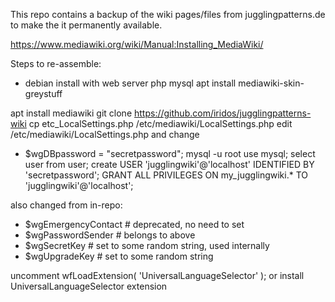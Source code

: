 This repo contains a backup of the wiki pages/files from jugglingpatterns.de to make the it permanently available.

https://www.mediawiki.org/wiki/Manual:Installing_MediaWiki/

Steps to re-assemble:

* debian install with web server php mysql 
apt install mediawiki-skin-greystuff

apt install mediawiki 
git clone https://github.com/iridos/jugglingpatterns-wiki
cp etc_LocalSettings.php /etc/mediawiki/LocalSettings.php
edit /etc/mediawiki/LocalSettings.php and change 
* $wgDBpassword = "secretpassword";
mysql -u root
use mysql;
select user from user;
create USER 'jugglingwiki'@'localhost' IDENTIFIED BY 'secretpassword';
GRANT ALL PRIVILEGES ON my_jugglingwiki.* TO 'jugglingwiki'@'localhost';

also changed from in-repo:
* $wgEmergencyContact  # deprecated, no need to set
* $wgPasswordSender    # belongs to above
* $wgSecretKey         # set to some random string, used internally
* $wgUpgradeKey        # set to some random string

uncomment wfLoadExtension( 'UniversalLanguageSelector' ); or install UniversalLanguageSelector extension

